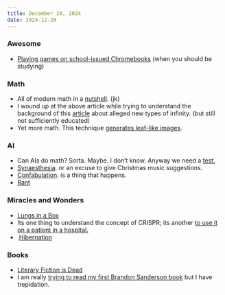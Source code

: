 ```yaml
---
title: December 28, 2024
date: 2024-12-28
---
```


### Awesome

-   [Playing games on school-issued Chromebooks](https://www.vice.com/en/article/inside-the-chaotic-world-of-kids-trying-to-play-video-games-on-school-laptops/) (when you should be studying)

### Math

-   All of modern math in a [nutshell](https://www.scientificamerican.com/article/infinity-category-theory-offers-a-birds-eye-view-of-mathematics1/). (jk)
-   I wound up at the above article while trying to understand the background of this [article](https://www.popularmechanics.com/science/math/a63121596/exacting-cardinal-infinities/) about alleged new types of infinity. (but still not sufficiently educated)
-   Yet more math. This technique [generates leaf-like images](https://www.christo.sh/numbers-are-leaves/).

### AI

-   Can AIs do math? Sorta. Maybe. I don’t know. Anyway we need a [test.](https://xenaproject.wordpress.com/2024/12/22/can-ai-do-maths-yet-thoughts-from-a-mathematician/)
-   [Synaesthesia](https://www.bbc.com/future/article/20241220-an-ai-started-tasting-colours-and-shapes-that-is-more-human-than-you-might-think). or an excuse to give Christmas music suggestions.
-   [Confabulation](https://bsky.app/profile/jasonschreier.bsky.social/post/3leezrzlvrk2m). is a thing that happens.
-   [Rant](https://news.ycombinator.com/item?id=42536727)

### Miracles and Wonders

-   [Lungs in a Box](https://www.iflscience.com/the-uks-first-double-lung-transplant-using-lungs-in-a-box-was-a-success-77379)
-   Its one thing to understand the concept of CRISPR; its another [to use it on a patient in a hospital.](https://www.wired.com/story/the-worlds-first-crispr-drug-gets-a-slow-start-sickle-cell-beta-thalassemia-vertex/)
-   .[Hibernation](https://www.popsci.com/science/hibernation-science-squirrels/)

### Books

-   [Literary Fiction is Dead](https://www.persuasion.community/p/the-big-five-publishers-have-killed)
-   I am really [trying to read my first Brandon Sanderson book](https://www.polygon.com/24109139/brandon-sanderson-order-new-books-secret-projects-guides) but I have trepidation.

